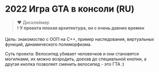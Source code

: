 # 2022 Игра GTA в консоли (RU)

> ❤️ Дисклеймер  
❗ **У проекта плохая архитектура, он с очень давних времен**

Цель: знакомоство с ООП на C++, пример наследования, виртуальных функций, динамического полиморфизма. 

Суть проекта: Велосипед убивает человечков и они становятся могилками, их можно возродить, доехав до специальной кнопки, а другая кнопка позволяет сменить велосипед - это ГТА :)
